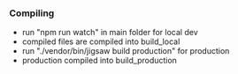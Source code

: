 ### Compiling

- run "npm run watch" in main folder for local dev
- compiled files are compiled into build_local
- run "./vendor/bin/jigsaw build production" for production
- production compiled into build_production 

